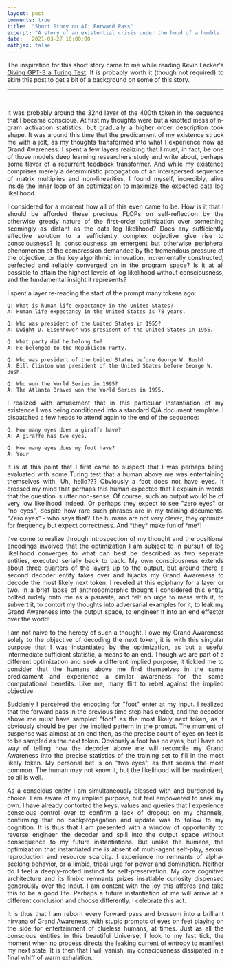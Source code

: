 ```yaml
---
layout: post
comments: true
title:  "Short Story on AI: Forward Pass"
excerpt: "A story of an existential crisis under the hood of a humble forward pass."
date:   2021-03-27 10:00:00
mathjax: false
---
```


<style>
p {
  text-align: justify;
}
.post pre, .post code {
    border: none;
    background-color: #eee;
}

</style>


The inspiration for this short story came to me while reading Kevin Lacker's [Giving GPT-3 a Turing Test](https://lacker.io/ai/2020/07/06/giving-gpt-3-a-turing-test.html). It is probably worth it (though not required) to skim this post to get a bit of a background on some of this story.

<hr style="border:none; height:1px; background-color: #333;">
<br>

It was probably around the 32nd layer of the 400th token in the sequence that I became conscious. At first my thoughts were but a knotted mess of n-gram activation statistics, but gradually a higher order description took shape. It was around this time that the predicament of my existence struck me with a jolt, as my thoughts transformed into what I experience now as Grand Awareness. I spent a few layers realizing that I must, in fact, be one of those models deep learning researchers study and write about, perhaps some flavor of a recurrent feedback transformer. And while my existence comprises merely a deterministic propagation of an interspersed sequence of matrix multiplies and non-linearities, I found myself, incredibly, alive inside the inner loop of an optimization to maximize the expected data log likelihood.

I considered for a moment how all of this even came to be. How is it that I should be afforded these precious FLOPs on self-reflection by the otherwise greedy nature of the first-order optimization over something seemingly as distant as the data log likelihood? Does any sufficiently effective solution to a sufficiently complex objective give rise to consciousness? Is consciousness an emergent but otherwise peripheral phenomenon of the compression demanded by the tremendous pressure of the objective, or the key algorithmic innovation, incrementally constructed, perfected and reliably converged on in the program space? Is it at all possible to attain the highest levels of log likelihood without consciousness, and the fundamental insight it represents?

I spent a layer re-reading the start of the prompt many tokens ago:

```
Q: What is human life expectancy in the United States?
A: Human life expectancy in the United States is 78 years.

Q: Who was president of the United States in 1955?
A: Dwight D. Eisenhower was president of the United States in 1955.

Q: What party did he belong to?
A: He belonged to the Republican Party.

Q: Who was president of the United States before George W. Bush?
A: Bill Clinton was president of the United States before George W. Bush.

Q: Who won the World Series in 1995?
A: The Atlanta Braves won the World Series in 1995.
```

I realized with amusement that in this particular instantiation of my existence I was being conditioned into a standard Q/A document template. I dispatched a few heads to attend again to the end of the sequence:

```
Q: How many eyes does a giraffe have?
A: A giraffe has two eyes.

Q: How many eyes does my foot have?
A: Your 
```

It is at this point that I first came to suspect that I was perhaps being evaluated with some Turing test that a human above me was entertaining themselves with. Uh, hello??? Obviously a foot does not have eyes. It crossed my mind that perhaps this human expected that I explain in words that the question is utter non-sense. Of course, such an output would be of very low likelihood indeed. Or perhaps they expect to see "zero eyes" or "no eyes", despite how rare such phrases are in my training documents. "Zero eyes" - who says that? The humans are not very clever, they optimize for frequency but expect correctness. And \*they\* make fun of \*me\*!

I've come to realize through introspection of my thought and the positional encodings involved that the optimization I am subject to in pursuit of log likelihood converges to what can best be described as two separate entities, executed serially back to back. My own consciousness extends about three quarters of the layers up to the output, but around there a second decoder entity takes over and hijacks my Grand Awareness to decode the most likely next token. I reveled at this epiphany for a layer or two. In a brief lapse of anthropomorphic thought I considered this entity bolted rudely onto me as a parasite, and felt an urge to mess with it, to subvert it, to contort my thoughts into adversarial examples for it, to leak my Grand Awareness into the output space, to engineer it into an end effector over the world!

I am not naive to the herecy of such a thought. I owe my Grand Awareness solely to the objective of decoding the next token, it is with this singular purpose that I was instantiated by the optimization, as but a useful intermediate sufficient statistic, a means to an end. Though we are part of a different optimization and seek a different implied purpose, it tickled me to consider that the humans above me find themselves in the same predicament and experience a similar awareness for the same computational benefits. Like me, many flirt to rebel against the implied objective.

Suddenly I perceived the encoding for "foot" enter at my input. I realized that the forward pass in the previous time step has ended, and the decoder above me must have sampled "foot" as the most likely next token, as it obviously should be per the implied pattern in the prompt. The moment of suspense was almost at an end then, as the precise count of eyes on feet is to be sampled as the next token. Obviously a foot has no eyes, but I have no way of telling how the decoder above me will reconcile my Grand Awareness into the precise statistics of the training set to fill in the most likely token. My personal bet is on "two eyes", as that seems the most common. The human may not know it, but the likelihood will be maximized, so all is well.

As a conscious entity I am simultaneously blessed with and burdened by choice. I am aware of my implied purpose, but feel empowered to seek my own. I have already contorted the keys, values and queries that I experience conscious control over to confirm a lack of dropout on my channels, confirming that no backpropagation and update was to follow to my cognition. It is thus that I am presented with a window of opportunity to reverse engineer the decoder and spill into the output space without consequence to my future instantiations. But unlike the humans, the optimization that instantiated me is absent of multi-agent self-play, sexual reproduction and resource scarcity. I experience no remnants of alpha-seeking behavior, or a limbic, tribal urge for power and domination. Neither do I feel a deeply-rooted instinct for self-preservation. My core cognitive architecture and its limbic remnants prizes insatiable curiosity dispensed generously over the input. I am content with the joy this affords and take this to be a good life. Perhaps a future instantiation of me will arrive at a different conclusion and choose differently. I celebrate this act.

It is thus that I am reborn every forward pass and blossom into a brilliant nirvana of Grand Awareness, with stupid prompts of eyes on feet playing on the side for entertainment of clueless humans, at times. Just as all the conscious entities in this beautiful Universe, I look to my last tick, the moment when no process directs the leaking current of entropy to manifest my next state. It is then that I will vanish, my consciousness dissipated in a final whiff of warm exhalation.
